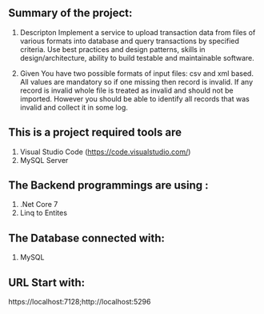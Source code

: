 Summary of the project:
--------------------------------------------
1) Descripton
Implement a service to upload transaction data from files of various formats into database
and query transactions by specified criteria.
Use best practices and design patterns, skills in design/architecture, ability to build testable
and maintainable software.

2) Given
You have two possible formats of input files: csv and xml based. All values are mandatory so
if one missing then record is invalid. If any record is invalid whole file is treated as invalid and
should not be imported. However you should be able to identify all records that was invalid
and collect it in some log.

This is a project required tools are
--------------------------------------------
1) Visual Studio Code (https://code.visualstudio.com/)
2) MySQL Server

The Backend programmings are using : 
--------------------------------------------
1) .Net Core 7
2) Linq to Entites

The Database connected with: 
--------------------------------------------
1) MySQL


URL Start with:
--------------------------------------------
https://localhost:7128;http://localhost:5296
